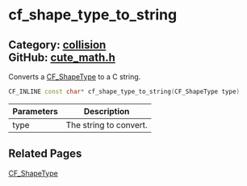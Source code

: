 [](../header.md ':include')

# cf_shape_type_to_string

Category: [collision](/api_reference?id=collision)  
GitHub: [cute_math.h](https://github.com/RandyGaul/cute_framework/blob/master/include/cute_math.h)  
---

Converts a [CF_ShapeType](/collision/cf_shapetype.md) to a C string.

```cpp
CF_INLINE const char* cf_shape_type_to_string(CF_ShapeType type)
```

Parameters | Description
--- | ---
type | The string to convert.

## Related Pages

[CF_ShapeType](/collision/cf_shapetype.md)  
